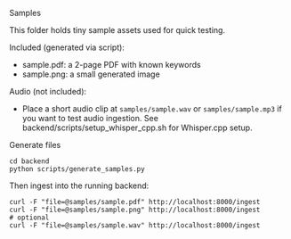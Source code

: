 Samples

This folder holds tiny sample assets used for quick testing.

Included (generated via script):

- sample.pdf: a 2-page PDF with known keywords
- sample.png: a small generated image

Audio (not included):

- Place a short audio clip at `samples/sample.wav` or `samples/sample.mp3` if you want to test audio ingestion. See backend/scripts/setup_whisper_cpp.sh for Whisper.cpp setup.

Generate files

```
cd backend
python scripts/generate_samples.py
```

Then ingest into the running backend:

```
curl -F "file=@samples/sample.pdf" http://localhost:8000/ingest
curl -F "file=@samples/sample.png" http://localhost:8000/ingest
# optional
curl -F "file=@samples/sample.wav" http://localhost:8000/ingest
```
